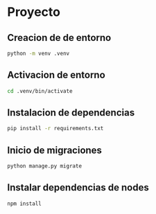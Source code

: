 # Proyecto

## Creacion de de entorno

```bash
python -m venv .venv
```

## Activacion de entorno

```bash 
cd .venv/bin/activate
```

## Instalacion de dependencias

```bash
pip install -r requirements.txt
```
## Inicio de migraciones

```bash
python manage.py migrate
```

## Instalar dependencias de nodes
```bash
npm install
```
